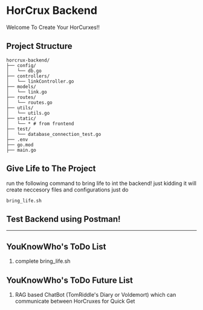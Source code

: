 # HorCrux Backend
Welcome To Create Your HorCurxes!!
## Project Structure
```
horcrux-backend/
├── config/
│   └── db.go
├── controllers/
│   └── linkController.go
├── models/
│   └── link.go
├── routes/
│   └── routes.go
├── utils/
│   └── utils.go
├── static/
│   └── * # from frontend
├── test/
│   └── database_connection_test.go
├── .env
├── go.mod
├── main.go

```

## Give Life to The Project
run the following command to bring life to int the backend!
just kidding it will create neccesory files and configurations just do
```
bring_life.sh
```

## Test Backend using Postman!

---
## YouKnowWho's ToDo List
1. complete bring_life.sh

## YouKnowWho's ToDo Future List
1. RAG based ChatBot (TomRiddle's Diary or Voldemort) which can communicate between HorCruxes for Quick Get
